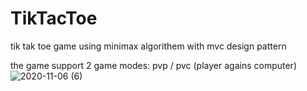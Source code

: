 # TikTacToe
tik tak toe game using minimax algorithem with mvc design pattern


the game support 2 game modes: pvp / pvc (player agains computer)
![2020-11-06 (6)](https://user-images.githubusercontent.com/51089069/98361997-30dbd180-2035-11eb-8b97-4fc78f5b1ef5.png)


